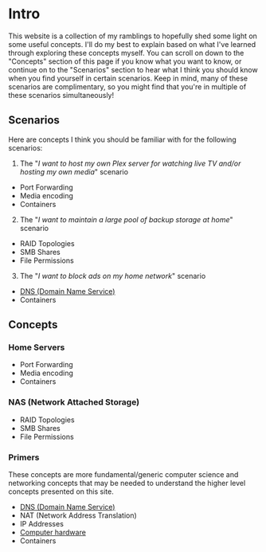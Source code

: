 ---
---


# Intro

This website is a collection of my ramblings to hopefully shed some light on some useful concepts. I'll do my best to explain based on what I've learned through exploring these concepts myself. You can scroll on down to the "Concepts" section of this page if you know what you want to know, or continue on to the "Scenarios" section to hear what I think you should know when you find yourself in certain scenarios. Keep in mind, many of these scenarios are complimentary, so you might find that you're in multiple of these scenarios simultaneously!

## Scenarios

Here are concepts I think you should be familiar with for the following scenarios:

 1. The "*I want to host my own Plex server for watching live TV and/or hosting my own media*" scenario
  - Port Forwarding
  - Media encoding
  - Containers
 2. The "*I want to maintain a large pool of backup storage at home*" scenario
  - RAID Topologies
  - SMB Shares
  - File Permissions
 3. The "*I want to block ads on my home network*" scenario
  - [DNS (Domain Name Service)](./concepts/primers/dns.html)
  - Containers

## Concepts

### Home Servers

 - Port Forwarding
 - Media encoding
 - Containers

### NAS (Network Attached Storage)

- RAID Topologies
- SMB Shares
- File Permissions

### Primers

These concepts are more fundamental/generic computer science and networking concepts that may be needed to understand the higher level concepts presented on this site.

 - [DNS (Domain Name Service)](./concepts/primers/dns.html)
 - NAT (Network Address Translation)
 - IP Addresses
 - [Computer hardware](./concepts/primers/hardware.html)
 - Containers
